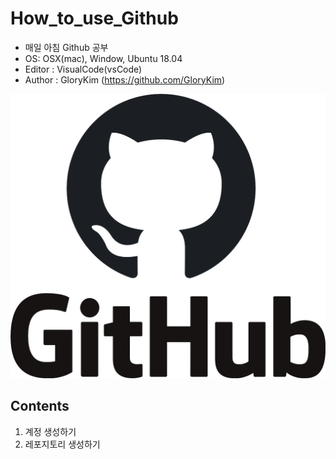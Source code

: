 # How_to_use_Github
- 매일 아침 Github 공부
- OS: OSX(mac), Window, Ubuntu 18.04
- Editor : VisualCode(vsCode)
- Author : GloryKim (https://github.com/GloryKim)
<p align="center">
  <img src="./image/GitHub-logo.png">
</p>

## Contents
01. 계정 생성하기
02. 레포지토리 생성하기